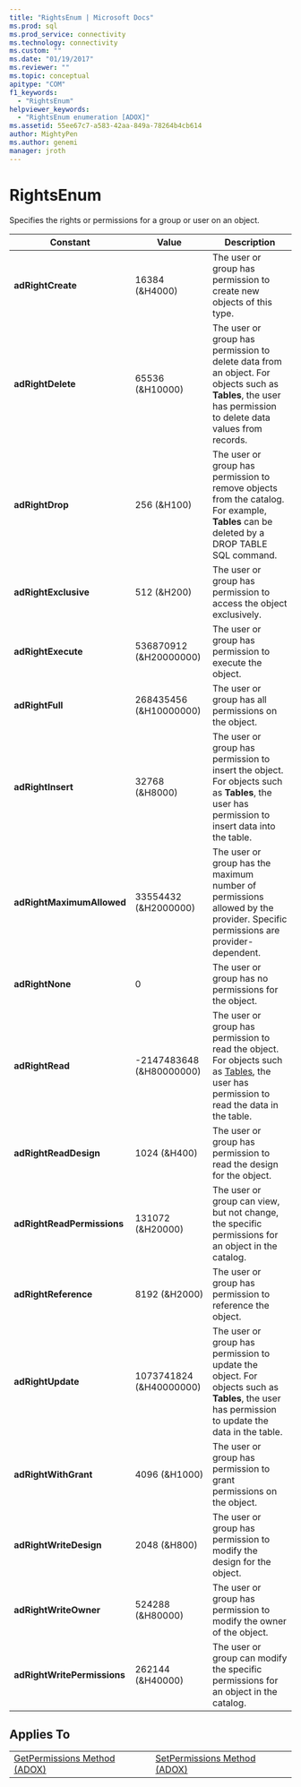 ```yaml
---
title: "RightsEnum | Microsoft Docs"
ms.prod: sql
ms.prod_service: connectivity
ms.technology: connectivity
ms.custom: ""
ms.date: "01/19/2017"
ms.reviewer: ""
ms.topic: conceptual
apitype: "COM"
f1_keywords: 
  - "RightsEnum"
helpviewer_keywords: 
  - "RightsEnum enumeration [ADOX]"
ms.assetid: 55ee67c7-a583-42aa-849a-78264b4cb614
author: MightyPen
ms.author: genemi
manager: jroth
---
```

# RightsEnum
Specifies the rights or permissions for a group or user on an object.  
  
|Constant|Value|Description|  
|--------------|-----------|-----------------|  
|**adRightCreate**|16384 (&H4000)|The user or group has permission to create new objects of this type.|  
|**adRightDelete**|65536 (&H10000)|The user or group has permission to delete data from an object. For objects such as **Tables**, the user has permission to delete data values from records.|  
|**adRightDrop**|256 (&H100)|The user or group has permission to remove objects from the catalog. For example, **Tables** can be deleted by a DROP TABLE SQL command.|  
|**adRightExclusive**|512 (&H200)|The user or group has permission to access the object exclusively.|  
|**adRightExecute**|536870912 (&H20000000)|The user or group has permission to execute the object.|  
|**adRightFull**|268435456 (&H10000000)|The user or group has all permissions on the object.|  
|**adRightInsert**|32768 (&H8000)|The user or group has permission to insert the object. For objects such as **Tables**, the user has permission to insert data into the table.|  
|**adRightMaximumAllowed**|33554432 (&H2000000)|The user or group has the maximum number of permissions allowed by the provider. Specific permissions are provider-dependent.|  
|**adRightNone**|0|The user or group has no permissions for the object.|  
|**adRightRead**|-2147483648 (&H80000000)|The user or group has permission to read the object. For objects such as [Tables](../../../ado/reference/adox-api/table-object-adox.md), the user has permission to read the data in the table.|  
|**adRightReadDesign**|1024 (&H400)|The user or group has permission to read the design for the object.|  
|**adRightReadPermissions**|131072 (&H20000)|The user or group can view, but not change, the specific permissions for an object in the catalog.|  
|**adRightReference**|8192 (&H2000)|The user or group has permission to reference the object.|  
|**adRightUpdate**|1073741824 (&H40000000)|The user or group has permission to update the object. For objects such as **Tables**, the user has permission to update the data in the table.|  
|**adRightWithGrant**|4096 (&H1000)|The user or group has permission to grant permissions on the object.|  
|**adRightWriteDesign**|2048 (&H800)|The user or group has permission to modify the design for the object.|  
|**adRightWriteOwner**|524288 (&H80000)|The user or group has permission to modify the owner of the object.|  
|**adRightWritePermissions**|262144 (&H40000)|The user or group can modify the specific permissions for an object in the catalog.|  
  
## Applies To  
  
|||  
|-|-|  
|[GetPermissions Method (ADOX)](../../../ado/reference/adox-api/getpermissions-method-adox.md)|[SetPermissions Method (ADOX)](../../../ado/reference/adox-api/setpermissions-method-adox.md)|
